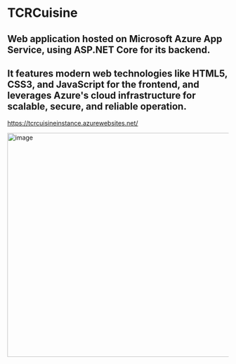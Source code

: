 ﻿# TCRCuisine

## Web application hosted on Microsoft Azure App Service, using ASP.NET Core for its backend. 
## It features modern web technologies like HTML5, CSS3, and JavaScript for the frontend, and leverages Azure's cloud infrastructure for scalable, secure, and reliable operation.

https://tcrcuisineinstance.azurewebsites.net/

<img width="785" height="511" alt="image" src="https://github.com/user-attachments/assets/32e57fcd-b018-4cea-94ba-ad8827d2cf9f" />

